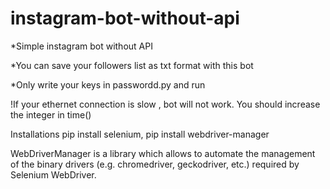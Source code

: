 # instagram-bot-without-api

*Simple instagram bot without API

*You can save your followers list as txt format with this bot
 
*Only write your keys in passwordd.py and run

!If your ethernet connection is slow , bot will not work. You should increase the integer in time()



Installations
pip install selenium,
pip install webdriver-manager

WebDriverManager is a library which allows to automate the management of the binary drivers
(e.g. chromedriver, geckodriver, etc.) required by Selenium WebDriver.
